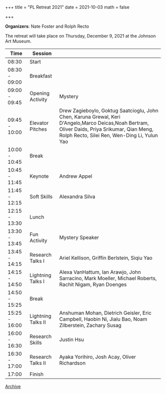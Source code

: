 +++
title = "PL Retreat 2021"
date = 2021-10-03
math = false

+++

**Organizers**: Nate Foster and Rolph Recto

The retreat will take place on Thursday, December 9, 2021 at the Johnson Art Museum.


| Time           | Session                        |           |
|----------------|--------------------------------|-----------|
| 08:30          | Start                          |           |
| 08:30 - 09:00  | Breakfast                      |           |
| 09:00 - 09:45  | Opening Activity               | Mystery   |
| 09:45 - 10:00  | Elevator Pitches               | Drew Zagieboylo, Goktug Saatcioglu, John Chen, Karuna Grewal, Keri D'Angelo,Marco  Deicas,Noah Bertram, Oliver Daids, Priya Srikumar, Qian Meng, Rolph Recto, Silei Ren, Wen-Ding Li, Yulun Yao |
| 10:00 - 10:45  | Break                          |           |
| 10:45 - 11:45  | Keynote                        | Andrew Appel |
| 11:45 - 12:15  | Soft Skills                    | Alexandra Silva |
| 12:15 - 13:30  | Lunch                          |           |
| 13:30 - 13:45  | Fun Activity                   | Mystery Speaker |
| 13:45 - 14:15  | Research Talks I               | Ariel Kellison, Griffin Berlstein, Siqiu Yao |
| 14:15 - 14:50  | Lightning Talks I              | Alexa VanHattum, Ian Arawjo, John Sarracino, Mark Moeller, Michael Roberts, Rachit Nigam, Ryan Doenges |
| 14:50 - 15:25  | Break                          |           |
| 15:25 - 16:00  | Lightning Talks II             | Anshuman Mohan, Dietrich Geisler, Eric Campbell, Haobin Ni, Jialu Bao, Noam Zilberstein, Zachary Susag |
| 16:00 - 16:30  | Research Skills                | Justin Hsu |
| 16:30 - 17:00  | Research Talks II              | Ayaka Yorihiro, Josh Acay, Oliver Richardson |
| 17:00          | Finish                         |           |

[Archive](../)
